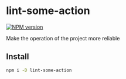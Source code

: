 # lint-some-action

[![NPM version](https://img.shields.io/npm/v/~?color=a1b858&label=)](https://www.npmjs.com/package/lint-some-action)

Make the operation of the project more reliable

## Install

```bash
npm i -D lint-some-action
```
